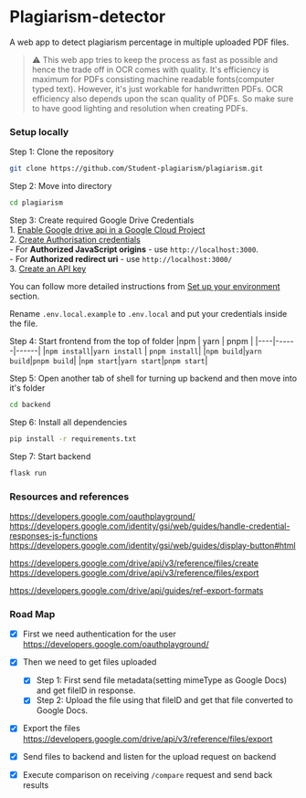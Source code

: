 # Plagiarism-detector
A web app to detect plagiarism percentage in multiple uploaded PDF files.
> ⚠️ This web app tries to keep the process as fast as possible and hence the trade off in OCR comes with quality. It's efficiency is maximum for PDFs consisting machine readable fonts(computer typed text). However, it's just workable for handwritten PDFs. OCR efficiency also depends upon the scan quality of PDFs. So make sure to have good lighting and resolution when creating PDFs.

### Setup locally
Step 1: Clone the repository
```bash
git clone https://github.com/Student-plagiarism/plagiarism.git
```
Step 2: Move into directory
```bash
cd plagiarism
```
Step 3: Create required Google Drive Credentials  
    1. [Enable Google drive api in a Google Cloud Project](https://console.cloud.google.com/flows/enableapi?apiid=drive.googleapis.com)  
    2. [Create Authorisation credentials](https://console.cloud.google.com/apis/credentials)  
        - For **Authorized JavaScript origins** - use `http://localhost:3000`.  
        - For **Authorized redirect uri** - use `http://localhost:3000/`  
    3. [Create an API key](https://console.cloud.google.com/apis/credentials)  

You can follow more detailed instructions from [Set up your environment](https://developers.google.com/drive/api/quickstart/js#set_up_your_environment) section.

Rename `.env.local.example` to `.env.local` and put your credentials inside the file.

Step 4: Start frontend from the top of folder
|npm | yarn | pnpm |
|----|------|------|
|`npm install`|`yarn install` | `pnpm install`|
|`npm build`|`yarn build`|`pnpm build`|
|`npm start`|`yarn start`|`pnpm start`|

Step 5: Open another tab of shell for turning up backend and then move into it's folder
```bash
cd backend
```

Step 6: Install all dependencies
```bash
pip install -r requirements.txt
```

Step 7: Start backend
```bash
flask run
```

### Resources and references
https://developers.google.com/oauthplayground/  
https://developers.google.com/identity/gsi/web/guides/handle-credential-responses-js-functions  
https://developers.google.com/identity/gsi/web/guides/display-button#html  

https://developers.google.com/drive/api/v3/reference/files/create  
https://developers.google.com/drive/api/v3/reference/files/export  

https://developers.google.com/drive/api/guides/ref-export-formats  

### Road Map
- [x] First we need authentication for the user
https://developers.google.com/oauthplayground/

 - [x] Then we need to get files uploaded  
    - [x] Step 1: First send file metadata(setting mimeType as Google Docs) and get fileID in response.  
    - [x] Step 2: Upload the file using that fileID and get that file converted to Google Docs.

- [x] Export the files
https://developers.google.com/drive/api/v3/reference/files/export

- [x] Send files to backend and listen for the upload request on backend
- [x] Execute comparison on receiving `/compare` request and send back results  